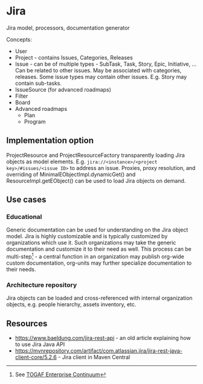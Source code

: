 # Jira

Jira model, processors, documentation generator

Concepts:

* User
* Project - contains Issues, Categories, Releases
* Issue - can be of multiple types - SubTask, Task, Story, Epic, Initiative, ... Can be related to other issues. May be associated with categories, releases. Some issue types may contain other issues. E.g. Story may contain sub-tasks.
* IssueSource (for advanced roadmaps) 
* Filter
* Board
* Advanced roadmaps
    * Plan
    * Program

## Implementation option

ProjectResource and ProjectResourceFactory transparently loading Jira objects as model elements. E.g. ``jira://<instance>/<project key>/#issues/<issue ID>`` to address an issue.
Proxies, proxy resolution, and overriding of MinimalEObjectImpl.dynamicGet() and ResourceImpl.getEObject() can be used to load Jira objects on demand.

## Use cases

### Educational 

Generic documentation can be used for understanding on the Jira object model. 
Jira is highly customizable and is typically customized by organizations which use it.
Such organizations may take the generic documentation and customize it to their need as well. 
This process can be multi-step[^1] - a central function in an organization may publish org-wide custom documentation, org-units may further specialize documentation to their needs.

[^1]: See [TOGAF Enterprise Continuum](https://pubs.opengroup.org/togaf-standard/introduction/chap03.html#tag_03_10)

### Architecture repository

Jira objects can be loaded and cross-referenced with internal organization objects, e.g. people hierarchy, assets inventory, etc.


## Resources

* https://www.baeldung.com/jira-rest-api - an old article explaining how to use Jira Java API
* https://mvnrepository.com/artifact/com.atlassian.jira/jira-rest-java-client-core/5.2.6 - Jira client in Maven Central